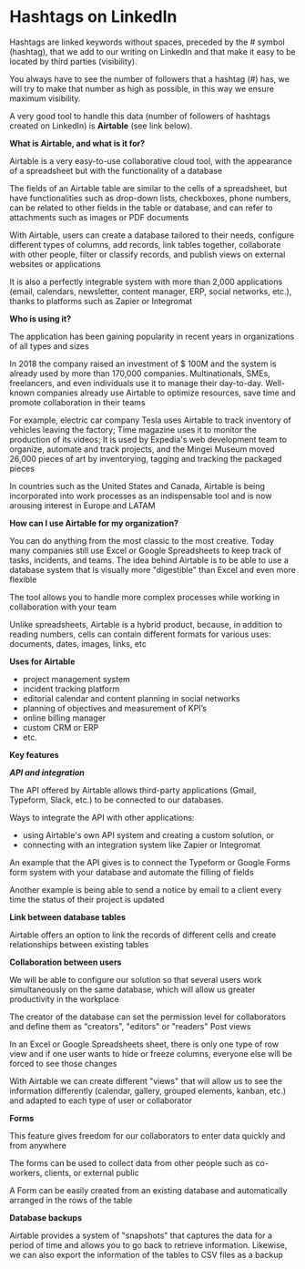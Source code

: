 # Hashtags on LinkedIn

Hashtags are linked keywords without spaces, preceded by the # symbol (hashtag), that we add to our writing on LinkedIn and that make it easy to be located by third parties (visibility).

You always have to see the number of followers that a hashtag (#) has, we will try to make that number as high as possible, in this way we ensure maximum visibility.

A very good tool to handle this data (number of followers of hashtags created on LinkedIn) is **Airtable** (see link below).

**What is Airtable, and what is it for?**

Airtable is a very easy-to-use collaborative cloud tool, with the appearance of a spreadsheet but with the functionality of a database

The fields of an Airtable table are similar to the cells of a spreadsheet, but have functionalities such as drop-down lists, checkboxes, phone numbers, can be related to other fields in the table or database, and can refer to attachments such as images or PDF documents

With Airtable, users can create a database tailored to their needs, configure different types of columns, add records, link tables together, collaborate with other people, filter or classify records, and publish views on external websites or applications

It is also a perfectly integrable system with more than 2,000 applications (email, calendars, newsletter, content manager, ERP, social networks, etc.), thanks to platforms such as Zapier or Integromat

**Who is using it?**

The application has been gaining popularity in recent years in organizations of all types and sizes

In 2018 the company raised an investment of $ 100M and the system is already used by more than 170,000 companies. Multinationals, SMEs, freelancers, and even individuals use it to manage their day-to-day. Well-known companies already use Airtable to optimize resources, save time and promote collaboration in their teams

For example, electric car company Tesla uses Airtable to track inventory of vehicles leaving the factory; Time magazine uses it to monitor the production of its videos; It is used by Expedia's web development team to organize, automate and track projects, and the Mingei Museum moved 26,000 pieces of art by inventorying, tagging and tracking the packaged pieces

In countries such as the United States and Canada, Airtable is being incorporated into work processes as an indispensable tool and is now arousing interest in Europe and LATAM

**How can I use Airtable for my organization?**

You can do anything from the most classic to the most creative. Today many companies still use Excel or Google Spreadsheets to keep track of tasks, incidents, and teams. The idea behind Airtable is to be able to use a database system that is visually more "digestible" than Excel and even more flexible

The tool allows you to handle more complex processes while working in collaboration with your team

Unlike spreadsheets, Airtable is a hybrid product, because, in addition to reading numbers, cells can contain different formats for various uses: documents, dates, images, links, etc

**Uses for Airtable**

* project management system
* incident tracking platform
* editorial calendar and content planning in social networks
* planning of objectives and measurement of KPI’s
* online billing manager
* custom CRM or ERP
* etc.

**Key features**

_**API and integration**_

The API offered by Airtable allows third-party applications (Gmail, Typeform, Slack, etc.) to be connected to our databases.

Ways to integrate the API with other applications:

* using Airtable's own API system and creating a custom solution, or
* connecting with an integration system like Zapier or Integromat

An example that the API gives is to connect the Typeform or Google Forms form system with your database and automate the filling of fields

Another example is being able to send a notice by email to a client every time the status of their project is updated

**Link between database tables**

Airtable offers an option to link the records of different cells and create relationships between existing tables

**Collaboration between users**

We will be able to configure our solution so that several users work simultaneously on the same database, which will allow us greater productivity in the workplace

The creator of the database can set the permission level for collaborators and define them as "creators", "editors" or "readers" Post views

In an Excel or Google Spreadsheets sheet, there is only one type of row view and if one user wants to hide or freeze columns, everyone else will be forced to see those changes

With Airtable we can create different "views" that will allow us to see the information differently (calendar, gallery, grouped elements, kanban, etc.) and adapted to each type of user or collaborator

**Forms**

This feature gives freedom for our collaborators to enter data quickly and from anywhere

The forms can be used to collect data from other people such as co-workers, clients, or external public

A Form can be easily created from an existing database and automatically arranged in the rows of the table

**Database backups**

Airtable provides a system of "snapshots" that captures the data for a period of time and allows you to go back to retrieve information. Likewise, we can also export the information of the tables to CSV files as a backup
